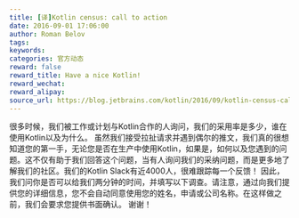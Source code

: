 ```yaml
---
title: [译]Kotlin census: call to action
date: 2016-09-01 17:06:00
author: Roman Belov
tags:
keywords:
categories: 官方动态
reward: false
reward_title: Have a nice Kotlin!
reward_wechat:
reward_alipay:
source_url: https://blog.jetbrains.com/kotlin/2016/09/kotlin-census-call-to-action/
---
```


很多时候，我们被工作或计划与Kotlin合作的人询问，我们的采用率是多少，谁在使用Kotlin以及为什么。
虽然我们接受拉扯请求并遇到偶尔的推文，我们真的很想知道您的第一手，无论您是否在生产中使用Kotlin，如果是，如何以及您遇到的问题。这不仅有助于我们回答这个问题，当有人询问我们的采纳问题，而是更多地了解我们的社区。我们的Kotlin Slack有近4000人，很难跟踪每一个反馈！
因此，我们问你是否可以给我们两分钟的时间，并填写以下调查。请注意，通过向我们提供您的详细信息，您不会自动同意使用您的姓名，申请或公司名称。在这样做之前，我们会要求您提供书面确认。
谢谢！
